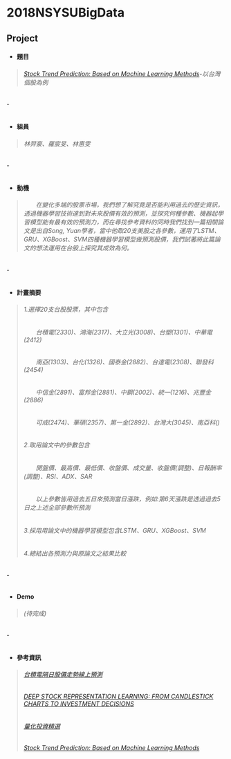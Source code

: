 # 2018NSYSUBigData
## Project
* #### **題目**
> ###### [Stock Trend Prediction: Based on Machine Learning Methods](https://cloudfront.escholarship.org/dist/prd/content/qt0cp1x8th/qt0cp1x8th.pdf?t=p63wi3)-以台灣個股為例
###### -
* #### **組員**
> ###### 林羿豪、羅宸旻、林惠雯
###### -
* #### **動機**
> ###### 　　在變化多端的股票市場，我們想了解究竟是否能利用過去的歷史資訊，透過機器學習技術達到對未來股價有效的預測，並探究何種參數、機器起學習模型能有最有效的預測力，而在尋找參考資料的同時我們找到一篇相關論文是出自Song, Yuan學者，當中他取20支美股之各參數，運用了LSTM、GRU、XGBoost、SVM四種機器學習模型做預測股價，我們試著將此篇論文的想法運用在台股上探究其成效為何。
###### -
* #### **計畫摘要**
> ###### 1.選擇20支台股股票，其中包含
> ###### 　　台積電(2330)、鴻海(2317)、大立光(3008)、台塑(1301)、中華電(2412)
> ###### 　　南亞(1303)、台化(1326)、國泰金(2882)、台達電(2308)、聯發科(2454)
> ###### 　　中信金(2891)、富邦金(2881)、中鋼(2002)、統一(1216)、兆豐金(2886)
> ###### 　　可成(2474)、華碩(2357)、第一金(2892)、台灣大(3045)、南亞科()
> ###### 2.取用論文中的參數包含
> ###### 　　開盤價、最高價、最低價、收盤價、成交量、收盤價(調整)、日報酬率(調整)、RSI、ADX、SAR
> ###### 　　以上參數皆用過去五日來預測當日漲跌，例如:第6天漲跌是透過過去5日之上述全部參數所預測
> ###### 3.採用用論文中的機器學習模型包含LSTM、GRU、XGBoost、SVM
> ###### 4.總結出各預測力與原論文之結果比較
###### -
* #### **Demo**
> ###### (待完成)
###### -
* #### **參考資訊**
> ###### [台積電隔日股價走勢線上預測](https://github.com/ChenHandsomeboy/Team_Project/tree/master)
> ###### [DEEP STOCK REPRESENTATION LEARNING: FROM CANDLESTICK CHARTS TO INVESTMENT DECISIONS](https://arxiv.org/pdf/1709.03803.pdf)
> ###### [量化投資精選](https://community.bigquant.com/t/%E9%87%8F%E5%8C%96%E7%A0%94%E7%A9%B6%E6%AF%8F%E5%91%A8%E7%B2%BE%E9%80%89-20170929/2821)
> ###### [Stock Trend Prediction: Based on Machine Learning Methods](https://cloudfront.escholarship.org/dist/prd/content/qt0cp1x8th/qt0cp1x8th.pdf?t=p63wi3)
